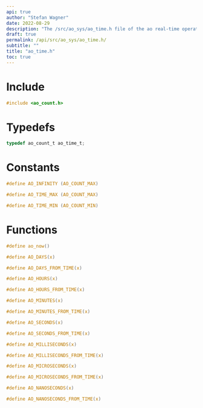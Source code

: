 ```yaml
---
api: true
author: "Stefan Wagner"
date: 2022-08-29
description: "The /src/ao_sys/ao_time.h file of the ao real-time operating system."
draft: true
permalink: /api/src/ao_sys/ao_time.h/
subtitle: ""
title: "ao_time.h"
toc: true
---
```


# Include

```c
#include <ao_count.h>
```

# Typedefs

```c
typedef ao_count_t ao_time_t;
```

# Constants

```c
#define AO_INFINITY (AO_COUNT_MAX)
```

```c
#define AO_TIME_MAX (AO_COUNT_MAX)
```

```c
#define AO_TIME_MIN (AO_COUNT_MIN)
```

# Functions

```c
#define ao_now()
```

```c
#define AO_DAYS(x)
```

```c
#define AO_DAYS_FROM_TIME(x)
```

```c
#define AO_HOURS(x)
```

```c
#define AO_HOURS_FROM_TIME(x)
```

```c
#define AO_MINUTES(x)
```

```c
#define AO_MINUTES_FROM_TIME(x)
```

```c
#define AO_SECONDS(x)
```

```c
#define AO_SECONDS_FROM_TIME(x)
```

```c
#define AO_MILLISECONDS(x)
```

```c
#define AO_MILLISECONDS_FROM_TIME(x)
```

```c
#define AO_MICROSECONDS(x)
```

```c
#define AO_MICROSECONDS_FROM_TIME(x)
```

```c
#define AO_NANOSECONDS(x)
```

```c
#define AO_NANOSECONDS_FROM_TIME(x)
```

